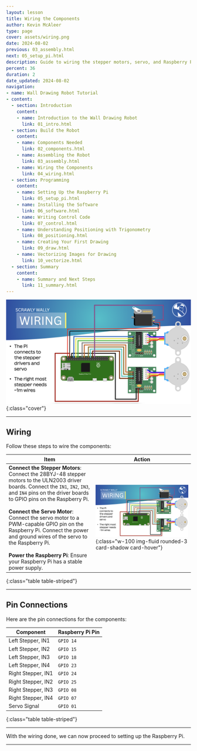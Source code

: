 ```yaml
---
layout: lesson
title: Wiring the Components
author: Kevin McAleer
type: page
cover: assets/wiring.png
date: 2024-08-02
previous: 03_assembly.html
next: 05_setup_pi.html
description: Guide to wiring the stepper motors, servo, and Raspberry Pi.
percent: 36
duration: 2
date_updated: 2024-08-02
navigation:
- name: Wall Drawing Robot Tutorial
- content:
  - section: Introduction
    content:
    - name: Introduction to the Wall Drawing Robot
      link: 01_intro.html
  - section: Build the Robot
    content:
    - name: Components Needed
      link: 02_components.html
    - name: Assembling the Robot
      link: 03_assembly.html
    - name: Wiring the Components
      link: 04_wiring.html
  - section: Programming
    content:
    - name: Setting Up the Raspberry Pi
      link: 05_setup_pi.html
    - name: Installing the Software
      link: 06_software.html
    - name: Writing Control Code
      link: 07_control.html
    - name: Understanding Positioning with Trigonometry
      link: 08_positioning.html
    - name: Creating Your First Drawing
      link: 09_draw.html
    - name: Vectorizing Images for Drawing
      link: 10_vectorize.html
  - section: Summary
    content:
    - name: Summary and Next Steps
      link: 11_summary.html
---
```



![Wiring](assets/wiring01.png){:class="cover"}

---

## Wiring

Follow these steps to wire the components:

Item | Action
--- | ---
 **Connect the Stepper Motors**: Connect the 28BYJ-48 stepper motors to the ULN2003 driver boards. Connect the `IN1`, `IN2`, `IN3`, and `IN4` pins on the driver boards to GPIO pins on the Raspberry Pi.<br /><br />**Connect the Servo Motor**: Connect the servo motor to a PWM-capable GPIO pin on the Raspberry Pi. Connect the power and ground wires of the servo to the Raspberry Pi.<br /><br />**Power the Raspberry Pi**: Ensure your Raspberry Pi has a stable power supply. | ![Wiring](assets/wiring01.png){:class="w-100 img-fluid rounded-3 card-shadow card-hover"}
{:class="table table-striped"}

---

## Pin Connections

Here are the pin connections for the components:

Component          | Raspberry Pi Pin
-------------------|-----------------
Left Stepper, IN1  | `GPIO 14`
Left Stepper, IN2  | `GPIO 15`
Left Stepper, IN3  | `GPIO 18`
Left Stepper, IN4  | `GPIO 23`
Right Stepper, IN1 | `GPIO 24`
Right Stepper, IN2 | `GPIO 25`
Right Stepper, IN3 | `GPIO 08`
Right Stepper, IN4 | `GPIO 07`
Servo Signal       | `GPIO 01`
{:class="table table-striped"}

---

With the wiring done, we can now proceed to setting up the Raspberry Pi.

---
